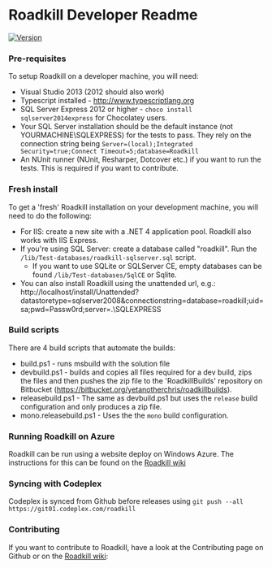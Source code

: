 # Roadkill Developer Readme


[![Version](https://img.shields.io/nuget/v/Roadkill.svg?style=flat)](https://www.nuget.org/packages/Roadkill)


### Pre-requisites

To setup Roadkill on a developer machine, you will need:

* Visual Studio 2013 (2012 should also work)
* Typescript installed - http://www.typescriptlang.org
* SQL Server Express 2012 or higher - `choco install sqlserver2014express` for Chocolatey users.
* Your SQL Server installation should be the default instance (not YOURMACHINE\SQLEXPRESS) for the tests to pass. They rely on the connection string being `Server=(local);Integrated Security=true;Connect Timeout=5;database=Roadkill`
* An NUnit runner (NUnit, Resharper, Dotcover etc.) if you want to run the tests. This is required if you want to contribute.

### Fresh install

To get a 'fresh' Roadkill installation on your development machine, you will need to do the following:

* For IIS: create a new site with a .NET 4 application pool. Roadkill also works with IIS Express.
* If you're using SQL Server: create a database called "roadkill". Run the `/lib/Test-databases/roadkill-sqlserver.sql` script.
  * If you want to use SQLite or SQLServer CE, empty databases can be found `/lib/Test-databases/SqlCE` or Sqlite.
* You can also install Roadkill using the unattended url, e.g.: http://localhost/install/Unattended?datastoretype=sqlserver2008&connectionstring=database=roadkill;uid=sa;pwd=Passw0rd;server=.\SQLEXPRESS


### Build scripts

There are 4 build scripts that automate the builds:

* build.ps1 - runs msbuild with the solution file
* devbuild.ps1 - builds and copies all files required for a dev build, zips the files and then pushes the zip file to the 'RoadkillBuilds' repository on Bitbucket (https://bitbucket.org/yetanotherchris/roadkillbuilds).
* releasebuild.ps1 - The same as devbuild.ps1 but uses the `release` build configuration and only produces a zip file.
* mono.releasebuild.ps1 - Uses the the `mono` build configuration. 

### Running Roadkill on Azure
Roadkill can be run using a website deploy on Windows Azure. The instructions for this can be found on the [Roadkill wiki](http://www.roadkillwiki.net/wiki/13/azure-website-deployments)

### Syncing with Codeplex

Codeplex is synced from Github before releases using `git push --all https://git01.codeplex.com/roadkill`

### Contributing

If you want to contribute to Roadkill, have a look at the Contributing page on Github or on the [Roadkill wiki](http://www.roadkillwiki.net/wiki/4/contributing): 
